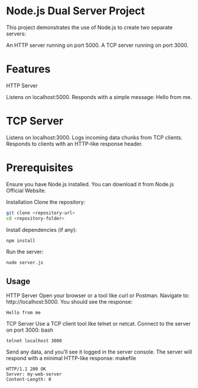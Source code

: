 # Node.js Dual Server Project
This project demonstrates the use of Node.js to create two separate servers:

An HTTP server running on port 5000.
A TCP server running on port 3000.
# Features
HTTP Server

Listens on localhost:5000.
Responds with a simple message: Hello from me.
# TCP Server
Listens on localhost:3000.
Logs incoming data chunks from TCP clients.
Responds to clients with an HTTP-like response header.
# Prerequisites
Ensure you have Node.js installed. You can download it from Node.js Official Website.

Installation
Clone the repository:

```bash
git clone <repository-url>
cd <repository-folder>
```
Install dependencies (if any):

```bash
npm install
```
Run the server:
```bash
node server.js
```
## Usage
HTTP Server
Open your browser or a tool like curl or Postman.
Navigate to: http://localhost:5000.
You should see the response:
```
Hello from me
```
TCP Server
Use a TCP client tool like telnet or netcat.
Connect to the server on port 3000:
bash
```
telnet localhost 3000
```
Send any data, and you’ll see it logged in the server console.
The server will respond with a minimal HTTP-like response:
makefile
```
HTTP/1.1 200 OK
Server: my-web-server
Content-Length: 0
```

